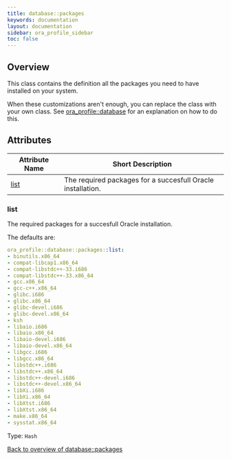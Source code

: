 ```yaml
---
title: database::packages
keywords: documentation
layout: documentation
sidebar: ora_profile_sidebar
toc: false
---
```

## Overview

This class contains the definition all the packages you need to have installed on your system.

When these customizations aren't enough, you can replace the class with your own class. See [ora_profile::database](./database.html) for an explanation on how to do this.




## Attributes



Attribute Name                   | Short Description                                           |
-------------------------------- | ----------------------------------------------------------- |
[list](#database::packages_list) | The required packages for a succesfull Oracle installation. |




### list<a name='database::packages_list'>

The required packages for a succesfull Oracle installation.

The defaults are:

```yaml
ora_profile::database::packages::list:
- binutils.x86_64
- compat-libcap1.x86_64
- compat-libstdc++-33.i686
- compat-libstdc++-33.x86_64
- gcc.x86_64
- gcc-c++.x86_64
- glibc.i686
- glibc.x86_64
- glibc-devel.i686
- glibc-devel.x86_64
- ksh
- libaio.i686
- libaio.x86_64
- libaio-devel.i686
- libaio-devel.x86_64
- libgcc.i686
- libgcc.x86_64
- libstdc++.i686
- libstdc++.x86_64
- libstdc++-devel.i686
- libstdc++-devel.x86_64
- libXi.i686
- libXi.x86_64
- libXtst.i686
- libXtst.x86_64
- make.x86_64
- sysstat.x86_64
```
Type: `Hash`


[Back to overview of database::packages](#attributes)
